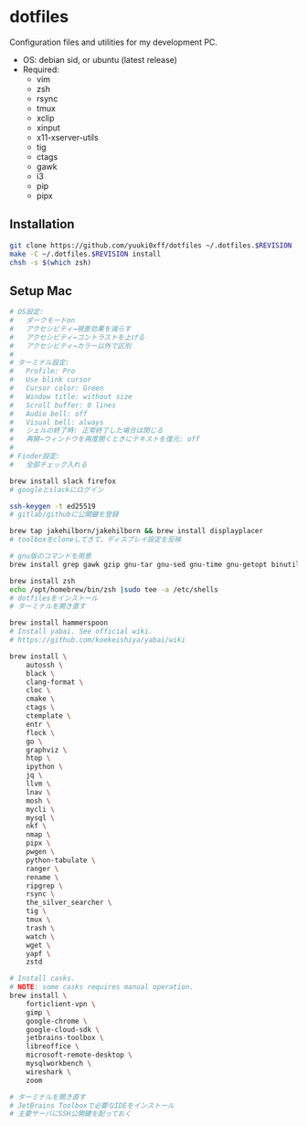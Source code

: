 # dotfiles
Configuration files and utilities for my development PC.

* OS: debian sid, or ubuntu (latest release)
* Required:
	- vim
	- zsh
	- rsync
	- tmux
	- xclip
	- xinput
	- x11-xserver-utils
	- tig
	- ctags
	- gawk
	- i3
	- pip
	- pipx

## Installation
```bash
git clone https://github.com/yuuki0xff/dotfiles ~/.dotfiles.$REVISION
make -C ~/.dotfiles.$REVISION install
chsh -s $(which zsh)
```

## Setup Mac
```bash
# OS設定:
#   ダークモードon
#   アクセシビティ→視差効果を減らす
#   アクセシビティ→コントラストを上げる
#   アクセシビティ→カラー以外で区別
#
# ターミナル設定:
#   Profile: Pro
#   Use blink cursor
#   Cursor color: Green
#   Window title: without size
#   Scroll buffer: 0 lines
#   Audio bell: off
#   Visual bell: always
#   シェルの終了時: 正常終了した場合は閉じる
#   再開→ウィンドウを再度開くときにテキストを復元: off
#
# Finder設定:
#   全部チェック入れる

brew install slack firefox
# googleとslackにログイン

ssh-keygen -t ed25519
# gitlab/githubに公開鍵を登録

brew tap jakehilborn/jakehilborn && brew install displayplacer
# toolboxをcloneしてきて、ディスプレイ設定を反映

# gnu版のコマンドを用意
brew install grep gawk gzip gnu-tar gnu-sed gnu-time gnu-getopt binutils findutils diffutils coreutils moreutils

brew install zsh
echo /opt/homebrew/bin/zsh |sudo tee -a /etc/shells
# dotfilesをインストール
# ターミナルを開き直す

brew install hammerspoon
# Install yabai. See official wiki.
# https://github.com/koekeishiya/yabai/wiki

brew install \
	autossh \
	black \
	clang-format \
	cloc \
	cmake \
	ctags \
	ctemplate \
	entr \
	flock \
	go \
	graphviz \
	htop \
	ipython \
	jq \
	llvm \
	lnav \
	mosh \
	mycli \
	mysql \
	nkf \
	nmap \
	pipx \
	pwgen \
	python-tabulate \
	ranger \
	rename \
	ripgrep \
	rsync \
	the_silver_searcher \
	tig \
	tmux \
	trash \
	watch \
	wget \
	yapf \
	zstd

# Install casks.
# NOTE: some casks requires manual operation.
brew install \
	forticlient-vpn \
	gimp \
	google-chrome \
	google-cloud-sdk \
	jetbrains-toolbox \
	libreoffice \
	microsoft-remote-desktop \
	mysqlworkbench \
	wireshark \
	zoom

# ターミナルを開き直す
# JetBrains Toolboxで必要なIDEをインストール
# 主要サーバにSSH公開鍵を配っておく
```
